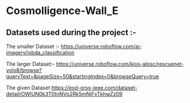 # Cosmolligence-Wall_E

## Datasets used during the project :- 

The smaller Dataset :-
https://universe.roboflow.com/ai-imagery/isbda_classification

The larger Dataset:- 
https://universe.roboflow.com/kios-alpsc/rescuenet-yolo8/browse?queryText=&pageSize=50&startingIndex=0&browseQuery=true

The given Dataset
https://eod-grss-ieee.com/dataset-detail/OWlUN0k3T0tnNVo2Rk5mNjFxTkhwZz09
